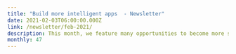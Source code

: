 ```yaml
---
title: "Build more intelligent apps  - Newsletter"
date: 2021-02-03T06:00:00.000Z
link: /newsletter/feb-2021/
description: This month, we feature many opportunities to become more skilled in the various components that enable intelligent applications. These include HPE Ezmeral Software Platform talks and technology workshops, data fabric blog posts, and info on new infrastructure tools.
monthly: 47
---
```

            